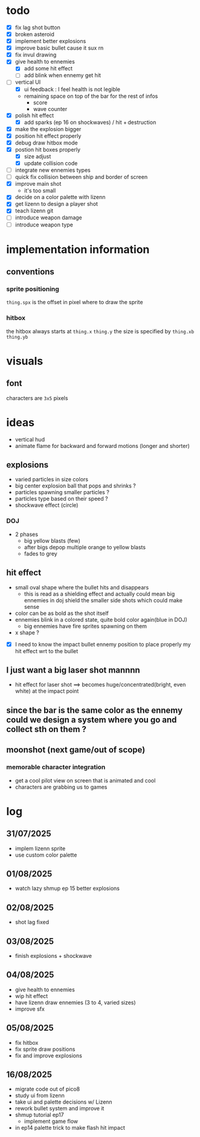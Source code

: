 # todo
- [x] fix lag shot button
- [x] broken asteroid
- [x] implement better explosions
- [x] improve basic bullet cause it sux rn
- [x] fix invul drawing
- [x] give health to ennemies
    - [x] add some hit effect
    - [ ] add blink when ennemy get hit
- [ ] vertical UI
    - [x] ui feedback : I feel health is not legible
    - remaining space on top of the bar for the rest of infos
        - score
        - wave counter
- [x] polish hit effect
    - [x] add sparks (ep 16 on shockwaves) / hit + destruction
- [x] make the explosion bigger
- [x] position hit effect properly
- [x] debug draw hitbox mode
- [x] postion hit boxes properly
    - [x] size adjust
    - [x] update collision code
- [ ] integrate new ennemies types
- [ ] quick fix collision between ship and border of screen
- [x] improve main shot
    - it's too small
- [x] decide on a color palette with lizenn
- [x] get lizenn to design a player shot
- [x] teach lizenn git
- [ ] introduce weapon damage
- [ ] introduce weapon type

# implementation information
## conventions
### sprite positioning
`thing.spx` is the offset in pixel where to draw the sprite

### hitbox
the hitbox always starts at `thing.x` `thing.y`
the size is specified by `thing.xb` `thing.yb`

# visuals
## font
characters are `3x5` pixels

# ideas
- vertical hud
- animate flame for backward and forward motions (longer and shorter)

## explosions
- varied particles in size colors
- big center explosion ball that pops and shrinks ?
- particles spawning smaller particles ?
- particles type based on their speed ?
- shockwave effect (circle)
### DOJ
- 2 phases
    - big yellow blasts (few)
    - after bigs depop multiple orange to yellow blasts
    - fades to grey

## hit effect
- small oval shape where the bullet hits and disappears
    - this is read as a shielding effect and actually could mean big ennemies in doj shield the smaller side shots which could make sense
- color can be as bold as the shot itself
- ennemies blink in a colored state, quite bold color again(blue in DOJ)
    - big ennemies have fire sprites spawning on them
- x shape ?
- [x] I need to know the impact bullet ennemy position to place properly my hit effect wrt to the bullet

## I just want a big laser shot mannnn
- hit effect for laser shot ==> becomes huge/concentrated(bright, even white) at the impact point


## since the bar is the same color as the ennemy could we design a system where you go and collect sth on them ?

## moonshot (next game/out of scope)
### memorable character integration
- get a cool pilot view on screen that is animated and cool
- characters are grabbing us to games

# log
## 31/07/2025
- implem lizenn sprite
- use custom color palette
## 01/08/2025
- watch lazy shmup ep 15 better explosions
## 02/08/2025
- shot lag fixed
## 03/08/2025
- finish explosions + shockwave
## 04/08/2025
- give health to ennemies
- wip hit effect
- have lizenn draw ennemies (3 to 4, varied sizes)
- improve sfx
## 05/08/2025
- fix hitbox
- fix sprite draw positions
- fix and improve explosions
## 16/08/2025
- migrate code out of pico8
- study ui from lizenn
- take ui and palette decisions w/ Lizenn
- rework bullet system and improve it
- shmup tutorial ep17
    - implement game flow
- in ep14 palette trick to make flash hit impact